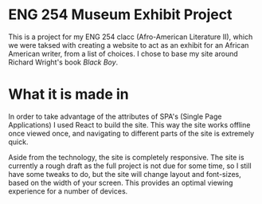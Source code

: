 # ENG 254 Museum Exhibit Project

This is a project for my ENG 254 clacc (Afro-American Literature II), which we were taksed with creating a website to act as an exhibit for an African American writer, from a list of choices. I chose to base my site around Richard Wright's book *Black Boy*. 

# What it is made in

In order to take advantage of the attributes of SPA's (Single Page Applications) I used React to build the site. This way the site works offline once viewed once, and navigating to different parts of the site is extremely quick. 

Aside from the technology, the site is completely responsive. The site is currently a rough draft as the full project is not due for some time, so I still have some tweaks to do, but the site will change layout and font-sizes, based on the width of your screen. This provides an optimal viewing experience for a number of devices.



